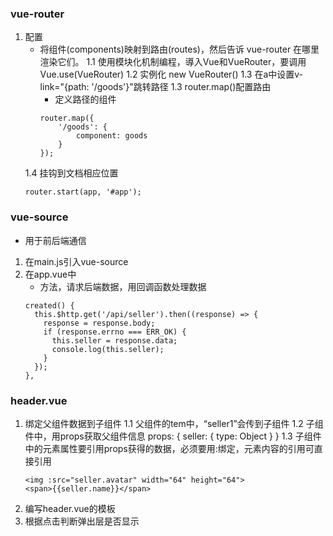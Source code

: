 ### vue-router
1. 配置
	- 将组件(components)映射到路由(routes)，然后告诉 vue-router 在哪里渲染它们。
	1.1 使用模块化机制编程，導入Vue和VueRouter，要调用 Vue.use(VueRouter)
	1.2 实例化 new VueRouter()
	1.3 在a中设置v-link="{path: '/goods'}"跳转路径
	1.3 router.map()配置路由
		- 定义路径的组件
		```
		router.map({
			'/goods': {
				component: goods
			}
		});
		```
	1.4 挂钩到文档相应位置
	```
	router.start(app, '#app');

	```


### vue-source
- 用于前后端通信
1. 在main.js引入vue-source
2. 在app.vue中
	- 方法，请求后端数据，用回调函数处理数据
	```
	created() {
	  this.$http.get('/api/seller').then((response) => {
	    response = response.body;
	    if (response.errno === ERR_OK) {
	      this.seller = response.data;
	      console.log(this.seller);
	    }
	  });
	},
	```


### header.vue
1. 绑定父组件数据到子组件
	1.1 父组件的tem中，“seller1”会传到子组件
	<v-header v-bind:seller="seller1"></v-header>
	1.2 子组件中，用props获取父组件信息
			props: {
				seller: {
					type: Object
				}
			}
	1.3 子组件中的元素属性要引用props获得的数据，必须要用:绑定，元素内容的引用可直接引用
	```
	<img :src="seller.avatar" width="64" height="64">
	<span>{{seller.name}}</span>
	```
2. 编写header.vue的模板
3. 根据点击判断弹出层是否显示